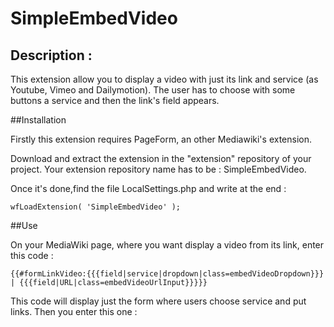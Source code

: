 # SimpleEmbedVideo

## Description : 
This extension allow you to display a video with just its link and service (as Youtube, Vimeo and Dailymotion).
The user has to choose with some buttons a service and then the link's field appears.
 

##Installation 

Firstly this extension requires PageForm, an other Mediawiki's extension. 

Download and extract the extension in the "extension" repository of your project. Your extension repository name has to be : SimpleEmbedVideo. 

Once it's done,find the file LocalSettings.php and write at the end :

	wfLoadExtension( 'SimpleEmbedVideo' );

##Use

On your MediaWiki page, where you want display a video from its link, enter this code :

	{{#formLinkVideo:{{{field|service|dropdown|class=embedVideoDropdown}}} | {{{field|URL|class=embedVideoUrlInput}}}}} 

This code will display just the form where users choose service and put links.
Then you enter this one : 

	